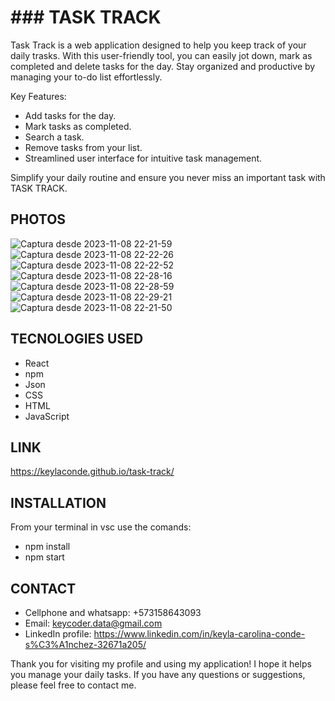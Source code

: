 # ### TASK TRACK

Task Track is a web application designed to help you keep track of your daily trasks. With this user-friendly tool, you can easily jot down, mark as completed and delete tasks for the day. Stay organized and productive by managing your to-do list effortlessly.

Key Features:

- Add tasks for the day.
- Mark tasks as completed.
- Search a task.
- Remove tasks from your list.
- Streamlined user interface for intuitive task management.

Simplify your daily routine and ensure you never miss an important task with TASK TRACK.

## PHOTOS

![Captura desde 2023-11-08 22-21-59](https://github.com/KeylaConde/task-track/assets/103471418/2995efe8-f867-4b8e-86ee-9384673f2729)
![Captura desde 2023-11-08 22-22-26](https://github.com/KeylaConde/task-track/assets/103471418/4bb3d52a-1bd0-4681-be55-db893bcb0384)
![Captura desde 2023-11-08 22-22-52](https://github.com/KeylaConde/task-track/assets/103471418/ba25595b-fc3d-433d-9073-32437b38ef4a)
![Captura desde 2023-11-08 22-28-16](https://github.com/KeylaConde/task-track/assets/103471418/423706c4-a9dc-4033-9096-5c067b2e9664)
![Captura desde 2023-11-08 22-28-59](https://github.com/KeylaConde/task-track/assets/103471418/2f91ca39-d736-4538-816e-06c163cdb967)
![Captura desde 2023-11-08 22-29-21](https://github.com/KeylaConde/task-track/assets/103471418/f73c974e-57ae-4107-8847-2435a1f2c5d0)
![Captura desde 2023-11-08 22-21-50](https://github.com/KeylaConde/task-track/assets/103471418/d95bd068-4ebe-4c8c-a148-c7d0bbf27ec7)

## TECNOLOGIES USED

- React
- npm
- Json
- CSS
- HTML
- JavaScript

## LINK

https://keylaconde.github.io/task-track/

## INSTALLATION

From your terminal in vsc use the comands:

- npm install
- npm start

## CONTACT

- Cellphone and whatsapp: +573158643093
- Email: keycoder.data@gmail.com
- LinkedIn profile: https://www.linkedin.com/in/keyla-carolina-conde-s%C3%A1nchez-32671a205/

Thank you for visiting my profile and using my application! I hope it helps you manage your daily tasks. If you have any questions or suggestions, please feel free to contact me.


